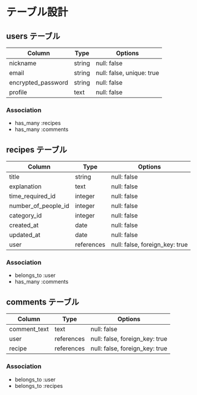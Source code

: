 # テーブル設計

## users テーブル

| Column             | Type   | Options                   |
| ------------------ | ------ | ------------------------- |
| nickname           | string | null: false               |
| email              | string | null: false, unique: true |
| encrypted_password | string | null: false               |
| profile            | text   | null: false               |

### Association

- has_many :recipes
- has_many :comments

## recipes テーブル

| Column              | Type       | Options                        |
| ------------------- | ---------- | ------------------------------ |
| title               | string     | null: false                    |
| explanation         | text       | null: false                    |
| time_required_id    | integer    | null: false                    |
| number_of_people_id | integer    | null: false                    |
| category_id         | integer    | null: false                    |
| created_at          | date       | null: false                    |
| updated_at          | date       | null: false                    |
| user                | references | null: false, foreign_key: true |

### Association

- belongs_to :user
- has_many :comments

## comments テーブル

| Column       | Type       | Options                        |
| ------------ | ---------- | ------------------------------ |
| comment_text | text       | null: false                    |
| user         | references | null: false, foreign_key: true |
| recipe       | references | null: false, foreign_key: true |


### Association

- belongs_to :user
- belongs_to :recipes

